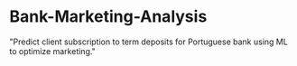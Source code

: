 # Bank-Marketing-Analysis
"Predict client subscription to term deposits for Portuguese bank using ML to optimize marketing."
